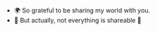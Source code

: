  - :earth_africa: So grateful to be sharing my world with you.
 - :closed_lock_with_key: But actually, not everything is shareable :money_mouth_face:


